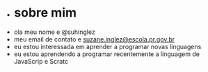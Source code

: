 - # sobre mim
- ola meu nome e @suhinglez
- meu email de contato e suzane.inglez@escola.pr.gov.br
- eu estou interessada em aprender a programar novas linguagens
- eu estou aprendendo a programar recentemente a linguagem de JavaScrip e Scratc
